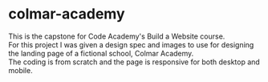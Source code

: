 # colmar-academy
This is the capstone for Code Academy's Build a Website course.<br>
For this project I was given a design spec and images to use for designing the landing page of a fictional school, Colmar Academy.<br>
The coding is from scratch and the page is responsive for both desktop and mobile.